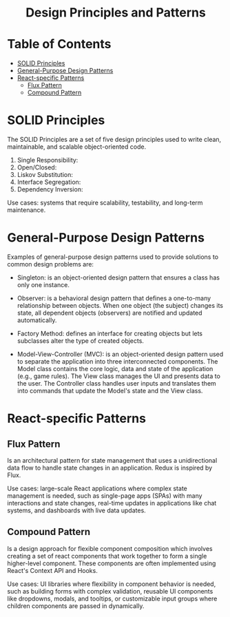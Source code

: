 <div align='center'>
<h1> Design Principles and Patterns </h1>
</div>

# Table of Contents

- [SOLID Principles](#solid-principles)
- [General-Purpose Design Patterns](#general-purpose-design-patterns)
- [React-specific Patterns](#react-specific-patterns)
  - [Flux Pattern](#flux-pattern)
  - [Compound Pattern](#compound-pattern)

# SOLID Principles

The SOLID Principles are a set of five design principles used to write clean, maintainable, and scalable object-oriented code.

1) Single Responsibility:
2) Open/Closed:
3) Liskov Substitution:
4) Interface Segregation:
5) Dependency Inversion:

Use cases: systems that require scalability, testability, and long-term maintenance.

# General-Purpose Design Patterns

Examples of general-purpose design patterns used to provide solutions to common design problems are:

- Singleton: is an object-oriented design pattern that ensures a class has only one instance.

- Observer: is a behavioral design pattern that defines a one-to-many relationship between objects. When one object (the subject) changes its state, all dependent objects (observers) are notified and updated automatically. 

- Factory Method: defines an interface for creating objects but lets subclasses alter the type of created objects.

- Model-View-Controller (MVC): is an object-oriented design pattern used to separate the application into three interconnected components. The Model class contains the core logic, data and state of the application (e.g., game rules). The View class manages the UI and presents data to the user. The Controller class  handles user inputs and translates them into commands that update the Model's state and the View class.

# React-specific Patterns

## Flux Pattern

Is an architectural pattern for state management that uses a unidirectional data flow to handle state changes in an application. Redux is inspired by Flux.
 
Use cases: large-scale React applications where complex state management is needed, such as single-page apps (SPAs) with many interactions and state changes, real-time updates in applications like chat systems, and dashboards with live data updates.

## Compound Pattern

Is a design approach for flexible component composition which involves creating a set of react components that work together to form a single higher-level component. These components are often implemented using React's Context API and Hooks.

Use cases: UI libraries where flexibility in component behavior is needed, such as building forms with complex validation, reusable UI components like dropdowns, modals, and tooltips, or customizable input groups where children components are passed in dynamically.
